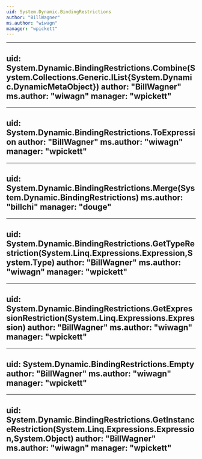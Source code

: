```yaml
---
uid: System.Dynamic.BindingRestrictions
author: "BillWagner"
ms.author: "wiwagn"
manager: "wpickett"
---
```


---
uid: System.Dynamic.BindingRestrictions.Combine(System.Collections.Generic.IList{System.Dynamic.DynamicMetaObject})
author: "BillWagner"
ms.author: "wiwagn"
manager: "wpickett"
---

---
uid: System.Dynamic.BindingRestrictions.ToExpression
author: "BillWagner"
ms.author: "wiwagn"
manager: "wpickett"
---

---
uid: System.Dynamic.BindingRestrictions.Merge(System.Dynamic.BindingRestrictions)
ms.author: "billchi"
manager: "douge"
---

---
uid: System.Dynamic.BindingRestrictions.GetTypeRestriction(System.Linq.Expressions.Expression,System.Type)
author: "BillWagner"
ms.author: "wiwagn"
manager: "wpickett"
---

---
uid: System.Dynamic.BindingRestrictions.GetExpressionRestriction(System.Linq.Expressions.Expression)
author: "BillWagner"
ms.author: "wiwagn"
manager: "wpickett"
---

---
uid: System.Dynamic.BindingRestrictions.Empty
author: "BillWagner"
ms.author: "wiwagn"
manager: "wpickett"
---

---
uid: System.Dynamic.BindingRestrictions.GetInstanceRestriction(System.Linq.Expressions.Expression,System.Object)
author: "BillWagner"
ms.author: "wiwagn"
manager: "wpickett"
---
